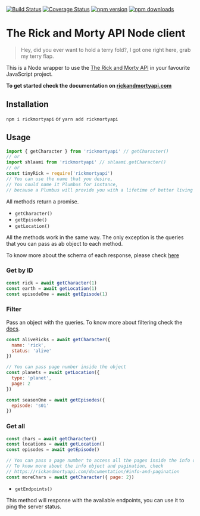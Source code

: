 [![Build Status](https://travis-ci.org/afuh/rick-and-morty-api-node.svg?branch=master)](https://travis-ci.org/afuh/rick-and-morty-api-node)
[![Coverage Status](https://coveralls.io/repos/github/afuh/rick-and-morty-api-node/badge.svg?branch=master)](https://coveralls.io/github/afuh/rick-and-morty-api-node?branch=master)
[![npm version](https://badge.fury.io/js/rickmortyapi.svg)](https://badge.fury.io/js/rickmortyapi)
[![npm downloads](https://img.shields.io/npm/dm/rickmortyapi.svg)](https://npmjs.org/package/rickmortyapi)

# The Rick and Morty API Node client

> Hey, did you ever want to hold a terry fold?,
>  I got one right here, grab my terry flap.

This is a Node wrapper to use the [The Rick and Morty API](https://rickandmortyapi.com) in your favourite JavaScript project.

**To get started check the documentation on [rickandmortyapi.com](https://rickandmortyapi.com/documentation)**

## Installation


`npm i rickmortyapi`
or
`yarn add rickmortyapi`

## Usage
```js
import { getCharacter } from 'rickmortyapi' // getCharacter()
// or
import shlaami from 'rickmortyapi' // shlaami.getCharacter()
// or
const tinyRick = require('rickmortyapi')
// You can use the name that you desire,
// You could name it Plumbus for instance,
// because a Plumbus will provide you with a lifetime of better living and happiness.
```

All methods return a promise.

- `getCharacter()`
- `getEpisode()`
- `getLocation()`

All the methods work in the same way. The only exception is the queries that you can pass as ab object to each method.

To know more about the schema of each response, please check [here](https://rickandmortyapi.com/documentation/#character-schema)

### Get by ID
```js
const rick = await getCharacter(1)
const earth = await getLocation(1)
const episodeOne = await getEpisode(1)
```
### Filter
Pass an object with the queries.
To know more about filtering check the [docs](https://rickandmortyapi.com/documentation/#filter-characters).

```js
const aliveRicks = await getCharacter({
  name: 'rick',
  status: 'alive'
})

// You can pass page number inside the object
const planets = await getLocation({
  type: 'planet',
  page: 2
})

const seasonOne = await getEpisodes({
  episode: 's01'
})
```

### Get all
```js
const chars = await getCharacter()
const locations = await getLocation()
const episodes = await getEpisode()

// You can pass a page number to access all the pages inside the info objecy
// To know more about the info object and pagination, check
// https://rickandmortyapi.com/documentation/#info-and-pagination
const moreChars = await getCharacter({ page: 2})
```

- `getEndpoints()`

This method will response with the available endpoints, you can use it to ping the server status.
